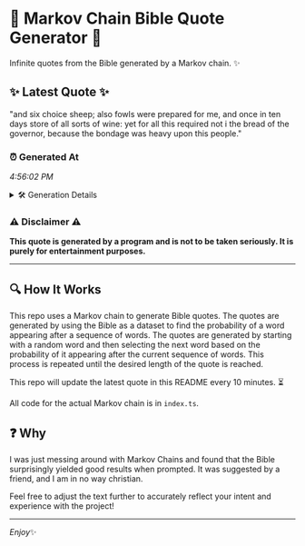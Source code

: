 # 📖 Markov Chain Bible Quote Generator 📖

Infinite quotes from the Bible generated by a Markov chain. ✨

## ✨ Latest Quote ✨
"and six choice sheep; also fowls were prepared for me, and once in ten days store of all sorts of wine: yet for all this required not i the bread of the governor, because the bondage was heavy upon this people."

### ⏰ Generated At
*4:56:02 PM*

<details>
    <summary>🛠️ Generation Details</summary>
    <p>
        <strong>🌱 Seed:</strong> and<br>
        <strong>🔄 Iterations:</strong> 40<br>
        <strong>📜 Context History:</strong><br>[ and ]: six<br>[ and, six ]: choice<br>[ and, six, choice ]: sheep;<br>[ and, six, choice, sheep; ]: also<br>[ and, six, choice, sheep;, also ]: fowls<br>[ and, six, choice, sheep;, also, fowls ]: were<br>[ six, choice, sheep;, also, fowls, were ]: prepared<br>[ choice, sheep;, also, fowls, were, prepared ]: for<br>[ sheep;, also, fowls, were, prepared, for ]: me,<br>[ also, fowls, were, prepared, for, me, ]: and<br>[ fowls, were, prepared, for, me,, and ]: once<br>[ were, prepared, for, me,, and, once ]: in<br>[ prepared, for, me,, and, once, in ]: ten<br>[ for, me,, and, once, in, ten ]: days<br>[ me,, and, once, in, ten, days ]: store<br>[ and, once, in, ten, days, store ]: of<br>[ once, in, ten, days, store, of ]: all<br>[ in, ten, days, store, of, all ]: sorts<br>[ ten, days, store, of, all, sorts ]: of<br>[ days, store, of, all, sorts, of ]: wine:<br>[ store, of, all, sorts, of, wine: ]: yet<br>[ of, all, sorts, of, wine:, yet ]: for<br>[ all, sorts, of, wine:, yet, for ]: all<br>[ sorts, of, wine:, yet, for, all ]: this<br>[ of, wine:, yet, for, all, this ]: required<br>[ wine:, yet, for, all, this, required ]: not<br>[ yet, for, all, this, required, not ]: i<br>[ for, all, this, required, not, i ]: the<br>[ all, this, required, not, i, the ]: bread<br>[ this, required, not, i, the, bread ]: of<br>[ required, not, i, the, bread, of ]: the<br>[ not, i, the, bread, of, the ]: governor,<br>[ i, the, bread, of, the, governor, ]: because<br>[ the, bread, of, the, governor,, because ]: the<br>[ bread, of, the, governor,, because, the ]: bondage<br>[ of, the, governor,, because, the, bondage ]: was<br>[ the, governor,, because, the, bondage, was ]: heavy<br>[ governor,, because, the, bondage, was, heavy ]: upon<br>[ because, the, bondage, was, heavy, upon ]: this<br>[ the, bondage, was, heavy, upon, this ]: people.<br>
    </p>
</details>

### ⚠️ Disclaimer ⚠️
**This quote is generated by a program and is not to be taken seriously. It is purely for entertainment purposes.**

---

## 🔍 How It Works

This repo uses a Markov chain to generate Bible quotes. The quotes are generated by using the Bible as a dataset to find the probability of a word appearing after a sequence of words. The quotes are generated by starting with a random word and then selecting the next word based on the probability of it appearing after the current sequence of words. This process is repeated until the desired length of the quote is reached.

This repo will update the latest quote in this README every 10 minutes. ⏳

All code for the actual Markov chain is in `index.ts`.

## ❓ Why

I was just messing around with Markov Chains and found that the Bible surprisingly yielded good results when prompted. 
It was suggested by a friend, and I am in no way christian.

Feel free to adjust the text further to accurately reflect your intent and experience with the project!

---

*Enjoy*✨
